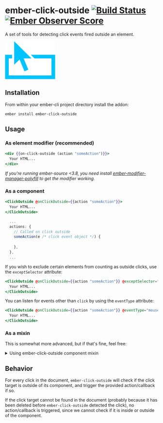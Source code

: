 # ember-click-outside [![Build Status](https://travis-ci.org/zeppelin/ember-click-outside.svg)](https://travis-ci.org/zeppelin/ember-click-outside) [![Ember Observer Score](http://emberobserver.com/badges/ember-click-outside.svg)](http://emberobserver.com/addons/ember-click-outside)

A set of tools for detecting click events fired outside an element.

![click outside logo](click-outside-logo.png)

## Installation

From within your ember-cli project directory install the addon:

```bash
ember install ember-click-outside
```

## Usage

### As element modifier (recommended)

```hbs
<div {{on-click-outside (action "someAction")}}>
  Your HTML...
</div>
```

*If you're running ember-source <3.8, you need install [ember-modifier-manager-polyfill](https://github.com/rwjblue/ember-modifier-manager-polyfill) to get the modifier working.*

### As a component

```hbs
<ClickOutside @onClickOutside={{action "someAction"}}>
  Your HTML...
</ClickOutside>
```

```js
  ...
  actions: {
    // Called on click outside
    someAction(e /* click event object */) {

    },
  },
  ...
```

If you wish to exclude certain elements from counting as outside clicks, use
the `exceptSelector` attribute:

```hbs
<ClickOutside @onClickOutside={{action "someAction"}} @exceptSelector=".some-selector">
  Your HTML...
</ClickOutside>
```

You can listen for events other than `click` by using the `eventType` attribute:

```hbs
<ClickOutside @onClickOutside={{action "someAction"}} @eventType="mousedown">
  Your HTML...
</ClickOutside>
```

### As a mixin

This is somewhat more advanced, but if that's fine, feel free:

<details>
<summary>Using ember-click-outside component mixin</summary>

Here is a simplified version of the implementation of the component above:

```js
import Component from '@ember/component';
import { on } from '@ember/object/evented';
import { next } from '@ember/runloop';
import ClickOutsideMixin from 'ember-click-outside/mixin';

export default Component.extend(ClickOutsideMixin, {
  clickOutside(e) {
    this.get('onClickOutside')(e);
  },

  _attachClickOutsideHandler: on('didInsertElement', function() {
    next(this, this.addClickOutsideListener);
  }),

  _removeClickOutsideHandler: on('willDestroyElement', function() {
    this.removeClickOutsideListener();
  })
});
```

**Note:** You should almost always call `this.addClickOutsideListener` inside
the next run loop when you want to set it up on `didInsertElement`. The reason
for this is more often than not the component is rendered as a result of some
user interaction, usually a click. If the component attached the outside click
event handler in the same loop, the handler would catch the event and fire the
callback immediately.

**Note:** If you need to override the `didInsertElement` and/or
`willDestroyElement` lifecycle hooks, you must make sure to call
`this._super(...arguments)` in them because the mixin implements them as well.

```js
export default Component.extend(ClickOutsideMixin, {
  didInsertElement() {
    this._super(...arguments);

    // Something else you may want to run when the
    // element in inserted in the DOM
  },

  willDestroyElement() {
    this._super(...arguments);

    // Something else you may want to run when the
    // element in removed from the DOM
  }
});
```
</details>

## Behavior

For every click in the document, `ember-click-outside` will check if the click target is outside of its component, and trigger the provided action/callback if so.

If the click target cannot be found in the document (probably because it has been deleted before `ember-click-outside` detected the click), no action/callback is triggered, since we cannot check if it is inside or outside of the component.
